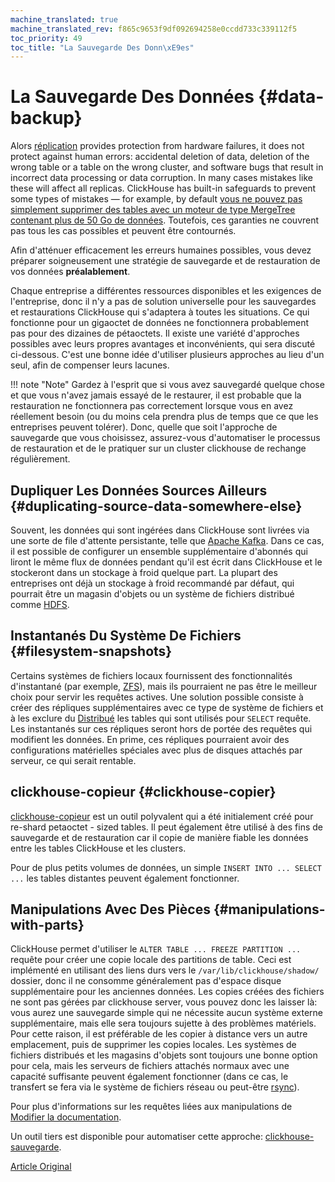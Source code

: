 ```yaml
---
machine_translated: true
machine_translated_rev: f865c9653f9df092694258e0ccdd733c339112f5
toc_priority: 49
toc_title: "La Sauvegarde Des Donn\xE9es"
---
```


# La Sauvegarde Des Données {#data-backup}

Alors [réplication](../engines/table_engines/mergetree_family/replication.md) provides protection from hardware failures, it does not protect against human errors: accidental deletion of data, deletion of the wrong table or a table on the wrong cluster, and software bugs that result in incorrect data processing or data corruption. In many cases mistakes like these will affect all replicas. ClickHouse has built-in safeguards to prevent some types of mistakes — for example, by default [vous ne pouvez pas simplement supprimer des tables avec un moteur de type MergeTree contenant plus de 50 Go de données](https://github.com/ClickHouse/ClickHouse/blob/v18.14.18-stable/programs/server/config.xml#L322-L330). Toutefois, ces garanties ne couvrent pas tous les cas possibles et peuvent être contournés.

Afin d'atténuer efficacement les erreurs humaines possibles, vous devez préparer soigneusement une stratégie de sauvegarde et de restauration de vos données **préalablement**.

Chaque entreprise a différentes ressources disponibles et les exigences de l'entreprise, donc il n'y a pas de solution universelle pour les sauvegardes et restaurations ClickHouse qui s'adaptera à toutes les situations. Ce qui fonctionne pour un gigaoctet de données ne fonctionnera probablement pas pour des dizaines de pétaoctets. Il existe une variété d'approches possibles avec leurs propres avantages et inconvénients, qui sera discuté ci-dessous. C'est une bonne idée d'utiliser plusieurs approches au lieu d'un seul, afin de compenser leurs lacunes.

!!! note "Note"
    Gardez à l'esprit que si vous avez sauvegardé quelque chose et que vous n'avez jamais essayé de le restaurer, il est probable que la restauration ne fonctionnera pas correctement lorsque vous en avez réellement besoin (ou du moins cela prendra plus de temps que ce que les entreprises peuvent tolérer). Donc, quelle que soit l'approche de sauvegarde que vous choisissez, assurez-vous d'automatiser le processus de restauration et de le pratiquer sur un cluster clickhouse de rechange régulièrement.

## Dupliquer Les Données Sources Ailleurs {#duplicating-source-data-somewhere-else}

Souvent, les données qui sont ingérées dans ClickHouse sont livrées via une sorte de file d'attente persistante, telle que [Apache Kafka](https://kafka.apache.org). Dans ce cas, il est possible de configurer un ensemble supplémentaire d'abonnés qui liront le même flux de données pendant qu'il est écrit dans ClickHouse et le stockeront dans un stockage à froid quelque part. La plupart des entreprises ont déjà un stockage à froid recommandé par défaut, qui pourrait être un magasin d'objets ou un système de fichiers distribué comme [HDFS](https://hadoop.apache.org/docs/stable/hadoop-project-dist/hadoop-hdfs/HdfsDesign.html).

## Instantanés Du Système De Fichiers {#filesystem-snapshots}

Certains systèmes de fichiers locaux fournissent des fonctionnalités d'instantané (par exemple, [ZFS](https://en.wikipedia.org/wiki/ZFS)), mais ils pourraient ne pas être le meilleur choix pour servir les requêtes actives. Une solution possible consiste à créer des répliques supplémentaires avec ce type de système de fichiers et à les exclure du [Distribué](../engines/table_engines/special/distributed.md) les tables qui sont utilisés pour `SELECT` requête. Les instantanés sur ces répliques seront hors de portée des requêtes qui modifient les données. En prime, ces répliques pourraient avoir des configurations matérielles spéciales avec plus de disques attachés par serveur, ce qui serait rentable.

## clickhouse-copieur {#clickhouse-copier}

[clickhouse-copieur](utilities/clickhouse-copier.md) est un outil polyvalent qui a été initialement créé pour re-shard petaoctet - sized tables. Il peut également être utilisé à des fins de sauvegarde et de restauration car il copie de manière fiable les données entre les tables ClickHouse et les clusters.

Pour de plus petits volumes de données, un simple `INSERT INTO ... SELECT ...` les tables distantes peuvent également fonctionner.

## Manipulations Avec Des Pièces {#manipulations-with-parts}

ClickHouse permet d'utiliser le `ALTER TABLE ... FREEZE PARTITION ...` requête pour créer une copie locale des partitions de table. Ceci est implémenté en utilisant des liens durs vers le `/var/lib/clickhouse/shadow/` dossier, donc il ne consomme généralement pas d'espace disque supplémentaire pour les anciennes données. Les copies créées des fichiers ne sont pas gérées par clickhouse server, vous pouvez donc les laisser là: vous aurez une sauvegarde simple qui ne nécessite aucun système externe supplémentaire, mais elle sera toujours sujette à des problèmes matériels. Pour cette raison, il est préférable de les copier à distance vers un autre emplacement, puis de supprimer les copies locales. Les systèmes de fichiers distribués et les magasins d'objets sont toujours une bonne option pour cela, mais les serveurs de fichiers attachés normaux avec une capacité suffisante peuvent également fonctionner (dans ce cas, le transfert se fera via le système de fichiers réseau ou peut-être [rsync](https://en.wikipedia.org/wiki/Rsync)).

Pour plus d'informations sur les requêtes liées aux manipulations de [Modifier la documentation](../sql_reference/statements/alter.md#alter_manipulations-with-partitions).

Un outil tiers est disponible pour automatiser cette approche: [clickhouse-sauvegarde](https://github.com/AlexAkulov/clickhouse-backup).

[Article Original](https://clickhouse.tech/docs/en/operations/backup/) <!--hide-->
